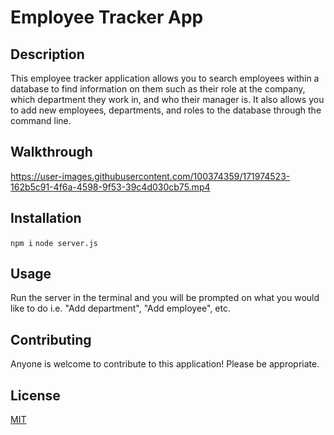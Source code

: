 # Employee Tracker App

## Description
This employee tracker application allows you to search employees within a database to find information on them such as their role at the company, which department they work in, and who their manager is. It also allows you to add new employees, departments, and roles to the database through the command line.

## Walkthrough

https://user-images.githubusercontent.com/100374359/171974523-162b5c91-4f6a-4598-9f53-39c4d030cb75.mp4

## Installation
`npm i` `node server.js`
  
## Usage
Run the server in the terminal and you will be prompted on what you would like to do i.e. "Add department", "Add employee", etc.

## Contributing
Anyone is welcome to contribute to this application! Please be appropriate.
  
## License
[MIT](https://choosealicense.com/licenses/mit/)
